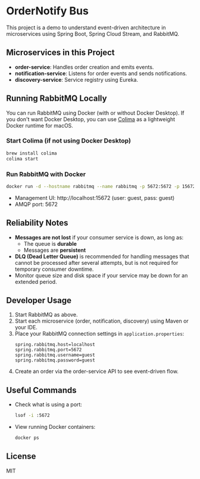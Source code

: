 # OrderNotify Bus

This project is a demo to understand event-driven architecture in microservices using Spring Boot, Spring Cloud Stream, and RabbitMQ.

## Microservices in this Project

- **order-service**: Handles order creation and emits events.
- **notification-service**: Listens for order events and sends notifications.
- **discovery-service**: Service registry using Eureka.

## Running RabbitMQ Locally

You can run RabbitMQ using Docker (with or without Docker Desktop). If you don't want Docker Desktop, you can use [Colima](https://github.com/abiosoft/colima) as a lightweight Docker runtime for macOS.

### Start Colima (if not using Docker Desktop)
```sh
brew install colima
colima start
```

### Run RabbitMQ with Docker
```sh
docker run -d --hostname rabbitmq --name rabbitmq -p 5672:5672 -p 15672:15672 rabbitmq:3-management
```
- Management UI: http://localhost:15672 (user: guest, pass: guest)
- AMQP port: 5672

## Reliability Notes
- **Messages are not lost** if your consumer service is down, as long as:
  - The queue is **durable**
  - Messages are **persistent**
- **DLQ (Dead Letter Queue)** is recommended for handling messages that cannot be processed after several attempts, but is not required for temporary consumer downtime.
- Monitor queue size and disk space if your service may be down for an extended period.

## Developer Usage
1. Start RabbitMQ as above.
2. Start each microservice (order, notification, discovery) using Maven or your IDE.
3. Place your RabbitMQ connection settings in `application.properties`:
   ```properties
   spring.rabbitmq.host=localhost
   spring.rabbitmq.port=5672
   spring.rabbitmq.username=guest
   spring.rabbitmq.password=guest
   ```
4. Create an order via the order-service API to see event-driven flow.

## Useful Commands
- Check what is using a port:
  ```sh
  lsof -i :5672
  ```
- View running Docker containers:
  ```sh
  docker ps
  ```

## License
MIT
